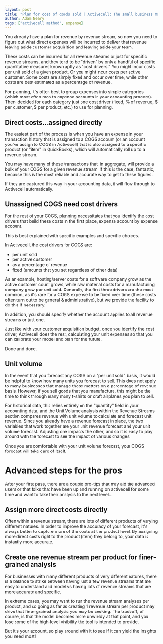 ```yaml
---
layout: post
title: "Plan for cost of goods sold | Activecell: The small business management platform"
author: Adam Neary
tags: ["activecell method", expense]
---
```


You already have a plan for revenue by revenue stream, so now you need to figure out what direct expenses will be incurred to deliver that revenue, leaving aside customer acquisition and leaving aside your team.

These costs can be incurred for all revenue streams or just for specific revenue streams, and they tend to be "driven" by only a handful of specific quantitative measures known aptly as "cost drivers." You might incur costs per unit sold of a given product. Or you might incur costs per active customer. Some costs are simply fixed and occur over time, while other costs are best estimated as a percentage of revenue.

<!-- more -->

For planning, it's often best to group expenses into simple categories (which most often map to expense accounts in your accounting process). Then, decided for each category just one cost driver (fixed, % of revenue, $ per customer, $ per product, etc.) to use for planning.

## Direct costs...assigned directly

The easiest part of the process is when you have an expense in your transaction history that is assigned to a COGS account (or an account you've assign to COGS in Activecell) that is also assigned to a specific product (or "item" in QuickBooks), which will automatically roll up to a revenue stream.

You may have many of these transactions that, in aggregate, will provide a bulk of your COGS for a given revenue stream. If this is the case, fantastic, because this is the most reliable and accurate way to get to these figures.

If they are captured this way in your accounting data, it will flow through to Activecell automatically.

## Unassigned COGS need cost drivers

For the rest of your COGS, planning necessitates that you identify the cost drivers that build these costs in the first place, expense account by expense account.

This is best explained with specific examples and specific choices. 

In Activecell, the cost drivers for COGS are:

* per unit sold
* per active customer
* as a percentage of revenue
* fixed (amounts that you set regardless of other data)

As an example, hosting/server costs for a software company grow as the active customer count grows, while raw material costs for a manufacturing company grow per unit sold. Generally, the first three drivers are the most common, as it's rare for a COGS expense to be fixed over time (these costs often turn out to be general & administrative), but we provide the facility to do this if necessary.

In addition, you should specify whether the account applies to all revenue streams or just one.

Just like with your customer acquisition budget, once you identify the cost driver, Activecell does the rest, calculating your unit expenses so that you can calibrate your model and plan for the future.

Done and done.

## Unit volume

In the event that you forecast any COGS on a "per unit sold" basis, it would be helpful to know how many units you forecast to sell. This does not apply to many businesses that manage these matters on a percentage of revenue basis. However, if you sell goods that you manufacture, this might be the time to think through many many t-shirts or craft airplanes you plan to sell.

For historical data, this relies entirely on the "quantity" field in your accounting data, and the Unit Volume analysis within the Revenue Streams section compares revenue with unit volume to calculate and forecast unit revenue. Since you already have a revenue forecast in place, the two variables that work together are your unit revenue forecast and your unit volume forecast. Adjusting one impacts the other, and so it is easy to play around with the forecast to see the impact of various changes.

Once you are comfortable with your unit volume forecast, your COGS forecast will take care of itself.

# Advanced steps for the pros

After your first pass, there are a couple pro-tips that may aid the advanced users or that folks that have been up and running on activecell for some time and want to take their analysis to the next level...

## Assign more direct costs directly

Often within a revenue stream, there are lots of different products of varying different natures. In order to improve the accuracy of your forecast, it's always better to capture more of the costs at the product level. By assigning more direct costs right to the product (item) they belong to, your data is instantly more accurate.

## Create one revenue stream per product for finer-grained analysis

For businesses with many different products of very different natures, there is a balance to strike between having just a few revenue streams that are easy to understand and model vs having lots of revenue streams that are more accurate and specific.

In extreme cases, you may want to run the revenue stream analyses per product, and so going as far as creating 1 revenue stream per product may drive that finer-grained analysis you may be seeking. The tradeoff, of course, is that the model becomes more unwieldy at that point, and you lose some of the high-level visibility the tool is intended to provide.

But it's your account, so play around with it to see if it can yield the insights you need most! 